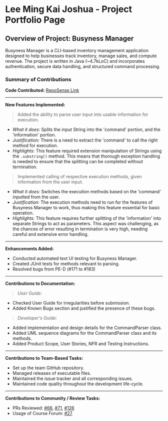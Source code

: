 <!-- @@author b1inmeister -->
# Lee Ming Kai Joshua - Project Portfolio Page

## Overview of Project: Busyness Manager

Busyness Manager is a CLI-based inventory management application designed to help businesses track inventory, manage
sales, and compute revenue. The project is written in Java (~4.7kLoC) and incorporates authentication, secure data
handling, and structured command processing.

### Summary of Contributions

**Code Contributed:** [RepoSense Link](https://nus-cs2113-ay2425s2.github.io/tp-dashboard/?search=b1inmeister&breakdown=true)

---

**New Features Implemented:**

> Added the ability to parse user input into usable information for execution.

* _What it does:_ Splits the input String into the 'command' portion, and the 'information' portion.
* _Justification:_ There is a need to extract the 'command' to call the right method for execution.
* _Highlights:_ This feature required extension manipulation of Strings using the `.substring()` method. This means
that thorough exception handling is needed to ensure that the splitting can be completed without termination.

> Implemented calling of respective execution methods, given information from the user input.

* _What it does:_ Switches the execution methods based on the 'command' inputted from the user.
* _Justification:_ The execution methods need to run for the features of Busyness Manager to work, thus making 
this feature essential for basic operation.
* _Highlights:_ This feature requires further splitting of the 'information' into separate Strings to act as 
parameters. This aspect was challenging, as the chances of error resulting in termination is very high, needing
careful and extensive error handling. 

---

**Enhancements Added:**

* Conducted automated text UI testing for Busyness Manager.
* Created JUnit tests for methods relevant to parsing.
* Resolved bugs from PE-D (#171 to #183)

---

**Contributions to Documentation:**

> _User Guide:_

* Checked User Guide for irregularities before submission.
* Added Known Bugs section and justified the presence of these bugs.

> _Developer's Guide:_

* Added implementation and design details for the CommandParser class.
* Added UML sequence diagrams for the CommandParser class and its methods.
* Added Product Scope, User Stories, NFR and Testing Instructions. 

---

**Contributions to Team-Based Tasks:**

* Set up the team GitHub repository.
* Managed releases of executable files.
* Maintained the issue tracker and all corresponding issues.
* Maintained code quality throughout the development life-cycle.

---

**Contributions to Community / Review Tasks:**

* PRs Reviewed: [#66](https://github.com/AY2425S2-CS2113-F11-1/tp/pull/66#pullrequestreview-2681532166),
                [#71](https://github.com/AY2425S2-CS2113-F11-1/tp/pull/71#pullrequestreview-2688719182),
                [#126](https://github.com/AY2425S2-CS2113-F11-1/tp/pull/126#pullrequestreview-2709859483)
* Usage of Course Forum: [#27](https://github.com/nus-cs2113-AY2425S2/forum/issues/27#issue-2931206666)
